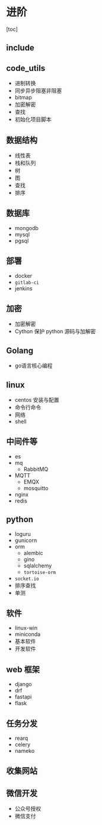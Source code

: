 # 进阶

[toc]

## include

## code_utils

- 进制转换
- 同步异步阻塞非阻塞
- bitmap
- 加密解密
- 查找
- 初始化项目脚本

## 数据结构

- 线性表
- 栈和队列
- 树
- 图
- 查找
- 排序

## 数据库

- mongodb
- mysql
- pgsql

## 部署

- docker
- `gitlab-ci`
- jenkins

## 加密

- 加密解密
- Cython 保护 python 源码与加解密

## Golang

- go语言核心编程

## linux

- centos 安装与配置
- 命令行命令
- 网络
- shell

## 中间件等

- es
- mq
  - RabbitMQ
- MQTT
  - EMQX
  - mosquitto
- nginx
- redis

## python

- loguru
- gunicorn
- orm
  - alembic
  - gino
  - sqlalchemy
  - `tortoise-orm`
- `socket.io`
- 排序查找
- 单测

## 软件

- linux-win
- miniconda
- 基本软件
- 开发软件

## web 框架

- django
- drf
- fastapi
- flask

## 任务分发

- rearq
- celery
- nameko

## 收集网站

## 微信开发

- 公众号授权
- 微信支付
